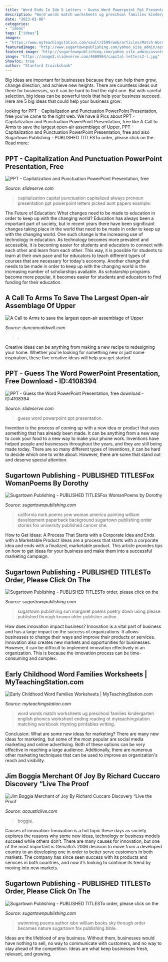 ```yaml
---
title: "Word Ends In Ide 5 Letters ~ Guess Word Powerpoint Ppt Presentation"
description: "Word words match worksheets ug preschool families kindergarten english phonics worksheet ending reading ot myteachingstation matching workbook rhyming printables writing"
date: "2023-01-06"
categories:
- "ideas"
tags: ["ideas"]
images:
- "https://www.myteachingstation.com/vault/2599/web/articles/Match-Word-With-Picture-UG-Words-Worksheet.jpg"
featuredImage: "http://www.sugartownpublishing.com/yahoo_site_admin/assets/images/Sun_on_the_Rind_Cover_Marketing_300.149153919_std.jpg"
featured_image: "http://sugartownpublishing.com/yahoo_site_admin/assets/images/SwimmingTheSky_250_sharpened.232102133_std.jpg"
image: "https://image2.slideserve.com/4608964/capital-letters2-l.jpg"
ShowToc: true
author: "Stanford Cruickshank"
---
```



Big Ideas are important for businesses because they can help them grow, change direction, and achieve new heights. There are countless ideas out there for businesses, so it can be hard to find the right one. But with careful selection, big ideas can be powerful tools that help your business succeed. Here are 5 big ideas that could help your business grow: 

	

		
looking for PPT - Capitalization and Punctuation PowerPoint Presentation, free you've came to the right web. We have 8 Pics about PPT - Capitalization and Punctuation PowerPoint Presentation, free like A Call to Arms to save the largest open-air assemblage of Upper, PPT - Capitalization and Punctuation PowerPoint Presentation, free and also Sugartown Publishing - PUBLISHED TITLESTo order, please click on the. Read more:
		
    
## PPT - Capitalization And Punctuation PowerPoint Presentation, Free

<img loading=lazy src="https://image2.slideserve.com/4608964/capital-letters2-l.jpg" onerror="this.onerror=null;this.src='https://tse1.mm.bing.net/th?id=OIP.xnIWbNK-BKyfFD7wUyKU6wHaFj&amp;pid=15.1';" alt="PPT - Capitalization and Punctuation PowerPoint Presentation, free">

_Source: slideserve.com_

>capitalization capital punctuation capitalized always pronoun presentation ppt powerpoint letters picked aunt papers example. 

	

The Future of Education: What changes need to be made to education in order to keep up with the changing world?
Education has always been a important part of society, but in recent years there have been significant changes taking place in the world that need to be made in order to keep up with the changing world. One such change is the increasing use of technology in education. As technology becomes more prevalent and accessible, it is becoming easier for students and educators to connect with each other and learn from each other. This way, it is possible for students to learn at their own pace and for educators to teach different types of courses that are necessary for today's economy. Another change that needs to be made in order to keep up with the changing world is the increasing number of scholarships available. As scholarship programs become more popular, it becomes easier for students and educators to find funding for their education.

    
## A Call To Arms To Save The Largest Open-air Assemblage Of Upper

<img loading=lazy src="https://duncancaldwell.com/Site/Call_to_Arms_for_Foz_Coa_files/DSCF8785.jpg" onerror="this.onerror=null;this.src='https://tse1.mm.bing.net/th?id=OIP.XDm_ULs7EVviqMesVHTl_AHaJ4&amp;pid=15.1';" alt="A Call to Arms to save the largest open-air assemblage of Upper">

_Source: duncancaldwell.com_

>. 

	

Creative ideas can be anything from making a new recipe to redesigning your home. Whether you're looking for something new or just some inspiration, these five creative ideas will help you get started.

    
## PPT - Guess The Word PowerPoint Presentation, Free Download - ID:4108394

<img loading=lazy src="https://image2.slideserve.com/4108394/guess-the-word-l.jpg" onerror="this.onerror=null;this.src='https://tse2.mm.bing.net/th?id=OIP.3wGjeai1867UQBOdVxo83AHaFj&amp;pid=15.1';" alt="PPT - Guess the Word PowerPoint Presentation, free download - ID:4108394">

_Source: slideserve.com_

>guess word powerpoint ppt presentation. 

	

Invention is the process of coming up with a new idea or product that uses something that has already been made. It can be anything from a new way to cook your food to a new way to make your phone work. Inventions have helped people and businesses throughout the years, and they are still being made today. There are so many different types of inventions, it can be hard to decide which one to write about. However, there are some that stand out and deserve special attention.

    
## Sugartown Publishing - PUBLISHED TITLESFox WomanPoems By Dorothy

<img loading=lazy src="http://sugartownpublishing.com/yahoo_site_admin/assets/images/Yew_Nork_at_300_dpi.69114314_std.jpg" onerror="this.onerror=null;this.src='https://tse4.mm.bing.net/th?id=OIP.WLww0-Ss8r2lcNT2IMO-QAAAAA&amp;pid=15.1';" alt="Sugartown Publishing - PUBLISHED TITLESFox WomanPoems by Dorothy">

_Source: sugartownpublishing.com_

>california nork poems yew woman america painting william development paperback background sugartown publishing order stories fox university published cancer she. 

	

How to Get Ideas: A Process That Starts with a Corporate Idea and Ends with a Marketable Product
Ideas are a process that starts with a corporate idea and ends with a finalized, marketable product. This article provides tips on how to get ideas for your business and make them into a successful marketing campaign.

    
## Sugartown Publishing - PUBLISHED TITLESTo Order, Please Click On The

<img loading=lazy src="http://www.sugartownpublishing.com/yahoo_site_admin/assets/images/Sun_on_the_Rind_Cover_Marketing_300.149153919_std.jpg" onerror="this.onerror=null;this.src='https://tse3.mm.bing.net/th?id=OIP.BZeFfOSK70P4NpeERtKLLAHaLG&amp;pid=15.1';" alt="Sugartown Publishing - PUBLISHED TITLESTo order, please click on the">

_Source: sugartownpublishing.com_

>sugartown publishing sun margaret poems poetry down using please published through known older publisher author. 

	

How does innovation impact business?
Innovation is a vital part of business and has a large impact on the success of organizations. It allows businesses to change their ways and improve their products or services. Innovation also creates new markets and opportunities for businesses. However, it can be difficult to implement innovation effectively in an organization. This is because the innovation process can be time-consuming and complex.

    
## Early Childhood Word Families Worksheets | MyTeachingStation.com

<img loading=lazy src="https://www.myteachingstation.com/vault/2599/web/articles/Match-Word-With-Picture-UG-Words-Worksheet.jpg" onerror="this.onerror=null;this.src='https://tse3.mm.bing.net/th?id=OIP.KENQSL0S-LYi5HxeZnllQQHaJ4&amp;pid=15.1';" alt="Early Childhood Word Families Worksheets | MyTeachingStation.com">

_Source: myteachingstation.com_

>word words match worksheets ug preschool families kindergarten english phonics worksheet ending reading ot myteachingstation matching workbook rhyming printables writing. 

	

Conclusion: What are some new ideas for marketing?
There are many new ideas for marketing, but some of the most popular are social media marketing and online advertising. Both of these options can be very effective in reaching a large audience. Additionally, there are numerous other marketing techniques that can be used to improve an organization's reach and visibility.

    
## Jim Boggia Merchant Of Joy By Richard Cuccaro Discovery “Live The Proof

<img loading=lazy src="https://acousticlive.com/April_2012_files/2010-11.03.10---Jim-Boggia---Photo-by-Amy-Walters.jpg" onerror="this.onerror=null;this.src='https://tse3.mm.bing.net/th?id=OIP.B2eODv_43JuDoZD05h3-bQAAAA&amp;pid=15.1';" alt="Jim Boggia Merchant of Joy By Richard Cuccaro Discovery “Live the Proof">

_Source: acousticlive.com_

>boggia. 

	

Causes of innovation:
Innovation is a hot topic these days as society explores the reasons why some new ideas, technology or business models succeed while others don’t. There are many causes for innovation, but one of the most important is Gemalto’s 2006 decision to move from a developed country to an developing one in order to better serve customers in both markets. The company has since seen success with its products and services in both countries, and now it’s looking to continue its trend by moving into new markets.

    
## Sugartown Publishing - PUBLISHED TITLESTo Order, Please Click On The

<img loading=lazy src="http://sugartownpublishing.com/yahoo_site_admin/assets/images/SwimmingTheSky_250_sharpened.232102133_std.jpg" onerror="this.onerror=null;this.src='https://tse2.mm.bing.net/th?id=OIP.s7ubBujhCvZb_GX74VXhPwHaLH&amp;pid=15.1';" alt="Sugartown Publishing - PUBLISHED TITLESTo order, please click on the">

_Source: sugartownpublishing.com_

>swimming poems author isbn william books sky through order becomes nature sugartown fox publishing bible. 

	

Ideas are the lifeblood of any business. Without them, businesses would have nothing to sell, no way to communicate with customers, and no way to stay ahead of the competition. Ideas are what keep businesses fresh, relevant, and growing.

